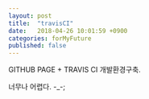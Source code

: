 ```yaml
---
layout: post
title:  "travisCI"
date:   2018-04-26 10:01:59 +0900
categories: forMyFuture
published: false
---
```


GITHUB PAGE + TRAVIS CI 개발환경구축.

너무나 어렵다. -_-;
